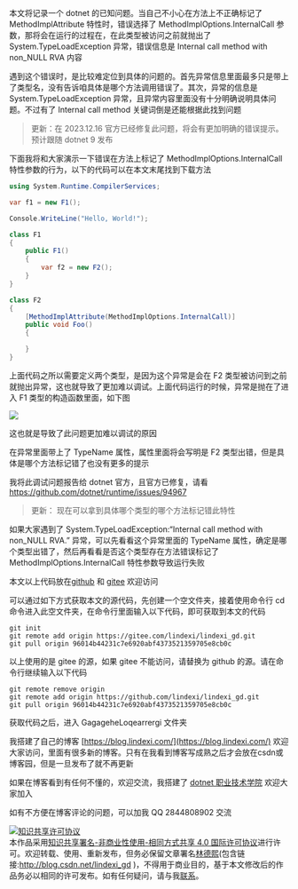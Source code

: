 
本文将记录一个 dotnet 的已知问题。当自己不小心在方法上不正确标记了 MethodImplAttribute 特性时，错误选择了 MethodImplOptions.InternalCall 参数，那将会在运行的过程在，在此类型被访问之前就抛出了 System.TypeLoadException 异常，错误信息是 Internal call method with non_NULL RVA 内容

<!--more-->


<!-- CreateTime:2023/11/19 11:21:05 -->

<!-- 发布 -->
<!-- 博客 -->

遇到这个错误时，是比较难定位到具体的问题的。首先异常信息里面最多只是带上了类型名，没有告诉咱具体是哪个方法调用错误了。其次，异常的信息是 System.TypeLoadException 异常，且异常内容里面没有十分明确说明具体问题。不过有了 Internal call method 关键词倒是还能根据此找到问题

> 更新：在 2023.12.16 官方已经修复此问题，将会有更加明确的错误提示。预计跟随 dotnet 9 发布

下面我将和大家演示一下错误在方法上标记了 MethodImplOptions.InternalCall 特性参数的行为，以下的代码可以在本文末尾找到下载方法

```csharp
using System.Runtime.CompilerServices;

var f1 = new F1();

Console.WriteLine("Hello, World!");

class F1
{
    public F1()
    {
        var f2 = new F2();
    }
}

class F2
{
    [MethodImplAttribute(MethodImplOptions.InternalCall)]
    public void Foo()
    {

    }
}
```

上面代码之所以需要定义两个类型，是因为这个异常是会在 F2 类型被访问到之前就抛出异常，这也就导致了更加难以调试。上面代码运行的时候，异常是抛在了进入 F1 类型的构造函数里面，如下图

<!-- ![](image/dotnet 已知问题 错误标记 MethodImplOptions.InternalCall 特性参数将会在类型访问之前抛出 TypeLoadException 异常/dotnet 已知问题 错误标记 MethodImplOptions.InternalCall 特性参数将会在类型访问之前抛出 TypeLoadException 异常0.png) -->

![](http://image.acmx.xyz/lindexi%2F202311191122288520.jpg)

这也就是导致了此问题更加难以调试的原因

在异常里面带上了 TypeName 属性，属性里面将会写明是 F2 类型出错，但是具体是哪个方法标记错了也没有更多的提示

我将此调试问题报告给 dotnet 官方，且官方已修复，请看 https://github.com/dotnet/runtime/issues/94967

> 更新： 现在可以拿到具体哪个类型的哪个方法标记错此特性

如果大家遇到了 System.TypeLoadException:“Internal call method with non_NULL RVA.” 异常，可以先看看这个异常里面的 TypeName 属性，确定是哪个类型出错了，然后再看看是否这个类型存在方法错误标记了 MethodImplOptions.InternalCall 特性参数导致运行失败

本文以上代码放在[github](https://github.com/lindexi/lindexi_gd/tree/96014b44231c7e6920abf4373521359705e8cb0c/GagageheLoqearrergi) 和 [gitee](https://gitee.com/lindexi/lindexi_gd/tree/96014b44231c7e6920abf4373521359705e8cb0c/GagageheLoqearrergi) 欢迎访问

可以通过如下方式获取本文的源代码，先创建一个空文件夹，接着使用命令行 cd 命令进入此空文件夹，在命令行里面输入以下代码，即可获取到本文的代码

```
git init
git remote add origin https://gitee.com/lindexi/lindexi_gd.git
git pull origin 96014b44231c7e6920abf4373521359705e8cb0c
```

以上使用的是 gitee 的源，如果 gitee 不能访问，请替换为 github 的源。请在命令行继续输入以下代码

```
git remote remove origin
git remote add origin https://github.com/lindexi/lindexi_gd.git
git pull origin 96014b44231c7e6920abf4373521359705e8cb0c
```

获取代码之后，进入 GagageheLoqearrergi 文件夹


我搭建了自己的博客 [https://blog.lindexi.com/](https://blog.lindexi.com/) 欢迎大家访问，里面有很多新的博客。只有在我看到博客写成熟之后才会放在csdn或博客园，但是一旦发布了就不再更新

如果在博客看到有任何不懂的，欢迎交流，我搭建了 [dotnet 职业技术学院](https://t.me/dotnet_campus) 欢迎大家加入

如有不方便在博客评论的问题，可以加我 QQ 2844808902 交流

<a rel="license" href="http://creativecommons.org/licenses/by-nc-sa/4.0/"><img alt="知识共享许可协议" style="border-width:0" src="https://licensebuttons.net/l/by-nc-sa/4.0/88x31.png" /></a><br />本作品采用<a rel="license" href="http://creativecommons.org/licenses/by-nc-sa/4.0/">知识共享署名-非商业性使用-相同方式共享 4.0 国际许可协议</a>进行许可。欢迎转载、使用、重新发布，但务必保留文章署名[林德熙](http://blog.csdn.net/lindexi_gd)(包含链接:http://blog.csdn.net/lindexi_gd )，不得用于商业目的，基于本文修改后的作品务必以相同的许可发布。如有任何疑问，请与我[联系](mailto:lindexi_gd@163.com)。